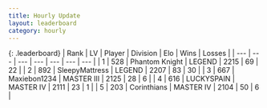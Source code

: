 ```yaml
---
title: Hourly Update
layout: leaderboard
category: hourly
---
```


{: .leaderboard}
| Rank | LV | Player | Division | Elo | Wins | Losses |
| --- | --- | --- | --- | --- | --- | --- |
| <span data-change="0">1</span> | 528 | <span title="ID: 742939">Phantom Knight</span> | LEGEND | <span data-change="0">2215</span> | <span data-change="0">69</span> | <span data-change="0">22</span> |
| <span data-change="0">2</span> | 892 | <span title="ID: 153129">SleepyMattress</span> | LEGEND | <span data-change="17">2207</span> | <span data-change="3">83</span> | <span data-change="0">30</span> |
| <span data-change="0">3</span> | 667 | <span title="ID: 410122">Maxiebon1234</span> | MASTER III | <span data-change="0">2125</span> | <span data-change="0">28</span> | <span data-change="0">6</span> |
| <span data-change="0">4</span> | 616 | <span title="ID: 623829">LUCKYSPAIN</span> | MASTER IV | <span data-change="0">2111</span> | <span data-change="0">23</span> | <span data-change="0">1</span> |
| <span data-change="0">5</span> | 203 | <span title="ID: 396909">Corinthians</span> | MASTER IV | <span data-change="0">2104</span> | <span data-change="0">50</span> | <span data-change="0">6</span> |